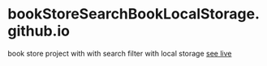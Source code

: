 # bookStoreSearchBookLocalStorage.github.io
book store project with with search filter with local storage
<a target="_blank" href="https://tanvirkhan65.github.io/bookStoreSearchBookLocalStorage.github.io/">see live</a>

